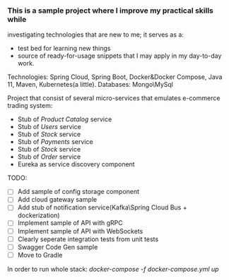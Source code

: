 ### This is a sample project where I improve my practical skills while
investigating technologies that are new to me; it serves as a:
* test bed for learning new things
* source of ready-for-usage snippets that I may apply in my day-to-day
work.

Technologies: Spring Cloud, Spring Boot, Docker&Docker Compose, Java 11,
Maven, Kubernetes(a little).
Databases: Mongo\MySql

Project that consist of several micro-services that
emulates e-commerce  trading system:

* Stub of *Product Catalog* service
* Stub of *Users* service
* Stub of *Stock* service
* Stub of *Payments* service
* Stub of *Stock* service
* Stub of *Order* service
* Eureka as service discovery component

TODO:
- [ ] Add sample of config storage component
- [ ] Add cloud gateway sample
- [ ] Add stub of notification service(Kafka\Spring Cloud Bus + dockerization)
- [ ] Implement sample of  API with gRPC
- [ ] Implement sample of API with WebSockets
- [ ] Clearly seperate integration tests from unit tests
- [ ] Swagger Code Gen sample
- [ ] Move to Gradle

In order to run whole stack: *docker-compose -f docker-compose.yml up*